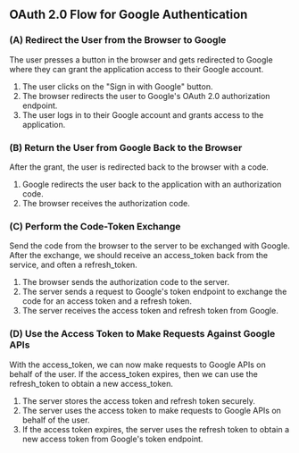 ## OAuth 2.0 Flow for Google Authentication

### (A) Redirect the User from the Browser to Google

The user presses a button in the browser and gets redirected to Google where they can grant the application access to their Google account.

1. The user clicks on the "Sign in with Google" button.
2. The browser redirects the user to Google's OAuth 2.0 authorization endpoint.
3. The user logs in to their Google account and grants access to the application.

### (B) Return the User from Google Back to the Browser

After the grant, the user is redirected back to the browser with a code.

1. Google redirects the user back to the application with an authorization code.
2. The browser receives the authorization code.

### (C) Perform the Code-Token Exchange

Send the code from the browser to the server to be exchanged with Google. After the exchange, we should receive an access_token back from the service, and often a refresh_token.

1. The browser sends the authorization code to the server.
2. The server sends a request to Google's token endpoint to exchange the code for an access token and a refresh token.
3. The server receives the access token and refresh token from Google.

### (D) Use the Access Token to Make Requests Against Google APIs

With the access_token, we can now make requests to Google APIs on behalf of the user. If the access_token expires, then we can use the refresh_token to obtain a new access_token.

1. The server stores the access token and refresh token securely.
2. The server uses the access token to make requests to Google APIs on behalf of the user.
3. If the access token expires, the server uses the refresh token to obtain a new access token from Google's token endpoint.

